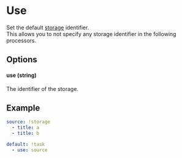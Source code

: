 # Use

Set the default [storage](/core/storage) identifier.<br>
This allows you to not specify any storage identifier in the following processors.

## Options

#### use (string)

The identifier of the storage.

## Example

```yaml
source: !storage
  - title: a
  - title: b

default: !task
  - use: source
```
